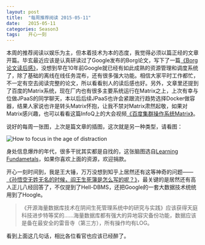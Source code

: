 ```yaml
---
layout: post
title:  "每周推荐阅读 2015-05-11"
date:   2015-05-11
categories: Season3
tags:   开心一刻
---
```


本周的推荐阅读以娱乐为主，但本着技术为本的态度，我觉得必须以篇正经的文章开篇。毕玄最近应该是认真研读过了Google发布的Borg论文，写下了一篇[《Borg论文读后感》](http://hellojava.info/?p=411)，没想到早在10年前Google就已经有如此成熟的资源管理和调度系统了，除了基础的离线在线任务混布，还有很多强大功能。相信大家平时工作都忙，不一定有空去阅读完整的论文，所以看看别人的读后感也好。另外，文章里还提到了百度的Matrix系统，现在厂内也有很多主要系统运行在Matrix之上，上次有幸与位做JPaaS的同学聊天，本以后后续JPaaS也许会紧跟流行趋势选择Docker做容器，结果人家说也许是转头Matrix怀抱，让我不禁对Matrix肃然起敬，如果对Matrix感兴趣，也可以看看这篇InfoQ上的大会视频[《百度集群操作系统Matrix》](http://www.infoq.com/cn/presentations/baidu-cluster-operating-system-matrix)。

说好的每周一张图，上次是篇文章的插图，这次就是另一种类型，请看图：

![How to focus in the age of distraction](http://learningfundamentals.com.au/wp-content/uploads/Focus.jpg)

身处信息爆炸的年代，很多干扰其实都是自找的，这张脑图选自[Learning Fundametals](http://learningfundamentals.com.au/)，如果你喜欢上面的资源，欢迎捐款。

开心一刻时间到，我是王大锤，万万没想到知乎上居然还有这等神奇的问题——[《孙悟空无姓无名的时候，阎王生死簿是怎么写的呢？》](http://www.zhihu.com/question/29775354)，最关键的是居然还有高人正儿八经回答了，不仅提到了Hell-DBMS，还把Google的一套大数据技术统统用到了Hoogle。

>《开源海量数据库技术在阴间生死管理系统中的研究与实践》应该获得天庭科技进步特等奖的……海量数据库都有强大的异地容灾备份功能，数据应该是备在最安全的雷音寺（第三方），所有操作均有LOG。

看到上面这几句话，相比各位看官也应该已经醉了。
